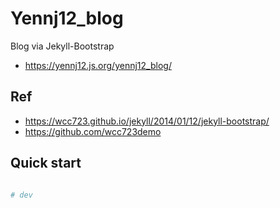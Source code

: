# Yennj12_blog

Blog via Jekyll-Bootstrap
- https://yennj12.js.org/yennj12_blog/

## Ref 

- https://wcc723.github.io/jekyll/2014/01/12/jekyll-bootstrap/
- https://github.com/wcc723demo


## Quick start 

```bash 

# dev 

```